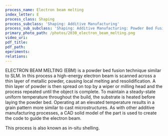 ```yaml
---
process_name: Electron beam melting
index_letter: E
process_class: Shaping
process_subclass: 'Shaping: Additive Manufacturing'
process_sub_subclass: 'Shaping: Additive Manufacturing: Powder Bed Fusion'
primary_photo_path: /photos/2030_electron_beam_melting.png
video_uri:
pdf_title:
pdf_path:
eperiments:
relations:
---
```


ELECTRON BEAM MELTING (EBM) is a powder bed fusion technique similar to SLM. In this process a high-energy electron beam is scanned across a thin layer of metallic powder, causing local melting and resolidification. A thin layer of powder is then spread on top by a wiper or milling head and the process repeated until the object is complete. To maintain a steady-state uniform temperature throughout the build, the substrate is heated before laying the powder bed. Operating at an elevated temperature results in a grain pattern more similar to cast microstructures. As with other additive manufacturing processes, a CAD solid model of the part is used to create the code to guide the electron beam.

This process is also known as in-situ shelling.